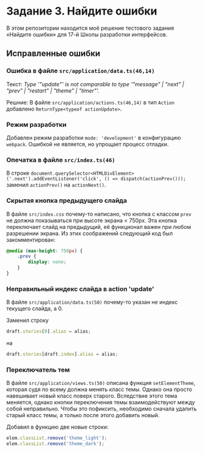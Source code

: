# Задание 3. Найдите ошибки

В этом репозитории находится моё решение тестового задания «Найдите ошибки» для 17-й Школы разработки интерфейсов.

## Исправленные ошибки

### Ошибка в файле `src/application/data.ts(46,14)`

Текст: *Type '"update"' is not comparable to type '"message" | "next" | "prev" | "restart" | "theme" | "timer"'.*

Решние: В файле `src/application/actions.ts(46,14)` в тип `Action` добавлено `ReturnType<typeof actionUpdate>`.

### Режим разработки

Добавлен режим разработки `mode: 'development'` в конфигурацию `webpack`. Ошибкой не является, но упрощает процесс отладки.


### Опечатка в файле `src/index.ts(46)`

В строке `document.querySelector<HTMLDivElement>('.next').addEventListener('click', () => dispatch(actionPrev()));`
заменил `actionPrev()` на `actionNext()`.

### Скрытая кнопка предыдущего слайда

В файле `src/index.css` почему-то написано, что кнопка с классом `prev` не должна показываться при высоте экрана < 750px.
Эта кнопка переключает слайд на предыдущий, её функционал важен при любом разрешении экрана. Из этих соображений следующий код был закомментирован:

```css
@media (max-height: 750px) { 
    .prev {
        display: none;
    }
}
```

### Неправильный индекс слайда в action 'update'

В файле `src/application/data.ts(50)` почему-то указан не индекс текущего слайда, а 0.

Заменил строку

```js
draft.stories[0].alias = alias;
```

на

```js
draft.stories[draft.index].alias = alias;
```

### Переключатель тем

В файле `src/application/views.ts(50)` описана функция `setElementTheme`, которая судя по всему должна менять класс темы. Однако она просто навешивает новый класс поверх старого. Вследствие этого тема меняется, однако кнопки переключения темы взаимодействуют между собой неправильно. Чтобы это пофиксить, необходимо сначала удалить старый класс темы, а только после этого добавить новый.

Добавил в функцию две новые строки:

```js
elem.classList.remove('theme_light');
elem.classList.remove('theme_dark');
```